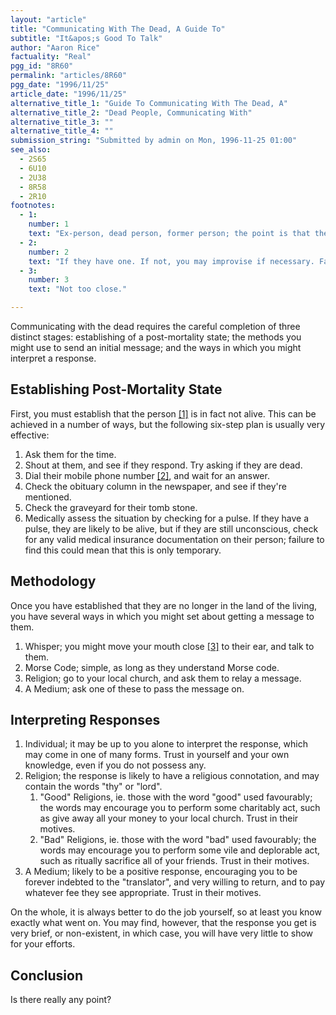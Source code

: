 ```yaml
---
layout: "article"
title: "Communicating With The Dead, A Guide To"
subtitle: "It&apos;s Good To Talk"
author: "Aaron Rice"
factuality: "Real"
pgg_id: "8R60"
permalink: "articles/8R60"
pgg_date: "1996/11/25"
article_date: "1996/11/25"
alternative_title_1: "Guide To Communicating With The Dead, A"
alternative_title_2: "Dead People, Communicating With"
alternative_title_3: ""
alternative_title_4: ""
submission_string: "Submitted by admin on Mon, 1996-11-25 01:00"
see_also:
  - 2S65
  - 6U10
  - 2U38
  - 8R58
  - 2R10
footnotes: 
  - 1:
    number: 1
    text: "Ex-person, dead person, former person; the point is that the person is not alive."
  - 2:
    number: 2
    text: "If they have one. If not, you may improvise if necessary. Failing that, just try shouting at them again."
  - 3:
    number: 3
    text: "Not too close."

---
```

<div>
<p>Communicating with the dead requires the careful completion of three distinct stages: establishing of a post-mortality state; the methods you might use to send an initial message; and the ways in which you might interpret a response.</p>
<h2>Establishing Post-Mortality State</h2>
<p>First, you must establish that the person <a href="#footnote-body.1" name="footnote-link.1" class="footnote-link">[1]</a> is in fact not alive. This can be achieved in a number of ways, but the following six-step plan is usually very effective:</p>
<ol>
<li value="1">Ask them for the time.</li>
<li value="2">Shout at them, and see if they respond. Try asking if they are dead.</li>
<li value="3">Dial their mobile phone number <a href="#footnote-body.2" name="footnote-link.2" class="footnote-link">[2]</a>, and wait for an answer.</li>
<li value="4">Check the obituary column in the newspaper, and see if they're mentioned.</li>
<li value="5">Check the graveyard for their tomb stone.</li>
<li value="6">Medically assess the situation by checking for a pulse. If they have a pulse, they are likely to be alive, but if they are still unconscious, check for any valid medical insurance documentation on their person; failure to find this could mean that this is only temporary.</li>
</ol>
<h2>Methodology</h2>
<p>Once you have established that they are no longer in the land of the living, you have several ways in which you might set about getting a message to them.</p>
<ol>
<li value="1">Whisper; you might move your mouth close <a href="#footnote-body.3" name="footnote-link.3" class="footnote-link">[3]</a> to their ear, and talk to them.</li>
<li value="2">Morse Code; simple, as long as they understand Morse code.</li>
<li value="3">Religion; go to your local church, and ask them to relay a message.</li>
<li value="4">A Medium; ask one of these to pass the message on.</li>
</ol>
<h2>Interpreting Responses</h2>
<ol>
<li value="1">Individual; it may be up to you alone to interpret the response, which may come in one of many forms. Trust in yourself and your own knowledge, even if you do not possess any.</li>
<li value="2">Religion; the response is likely to have a religious connotation, and may contain the words "thy" or "lord".
<ol>
<li value="1">"Good" Religions, ie. those with the word "good" used favourably; the words may encourage you to perform some charitably act, such as give away all your money to your local church. Trust in their motives.</li>
<li value="2">"Bad" Religions, ie. those with the word "bad" used favourably; the words may encourage you to perform some vile and deplorable act, such as ritually sacrifice all of your friends. Trust in their motives.</li>
</ol>
</li>
<li value="3">A Medium; likely to be a positive response, encouraging you to be forever indebted to the "translator", and very willing to return, and to pay whatever fee they see appropriate. Trust in their motives.</li>
</ol>
<p>On the whole, it is always better to do the job yourself, so at least you know exactly what went on. You may find, however, that the response you get is very brief, or non-existent, in which case, you will have very little to show for your efforts.</p>
<h2>Conclusion</h2>
<p>Is there really any point?</p>
</div>
